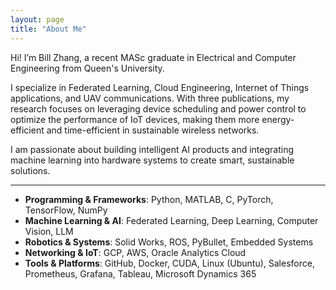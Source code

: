 ```yaml
---
layout: page
title: "About Me"
---
```


<style>
/* Adjust font for better readability */
.page-content {
  font-family: Arial, Helvetica, sans-serif;
  font-size: 18px;
  line-height: 1.7;
}
</style>


Hi! I’m Bill Zhang, a recent MASc graduate in Electrical and Computer Engineering from Queen's University.

I specialize in Federated Learning, Cloud Engineering, Internet of Things applications, and UAV communications. With three publications, my research focuses on leveraging device scheduling and power control to optimize the performance of IoT devices, making them more energy-efficient and time-efficient in sustainable wireless networks.

I am passionate about building intelligent AI products and integrating machine learning into hardware systems to create smart, sustainable solutions.


---

- **Programming & Frameworks**: Python, MATLAB, C, PyTorch, TensorFlow, NumPy
- **Machine Learning & AI**: Federated Learning, Deep Learning, Computer Vision, LLM  
- **Robotics & Systems**: Solid Works, ROS, PyBullet, Embedded Systems  
- **Networking & IoT**: GCP, AWS, Oracle Analytics Cloud
- **Tools & Platforms**: GitHub, Docker, CUDA, Linux (Ubuntu), Salesforce, Prometheus, Grafana, Tableau, Microsoft Dynamics 365  

